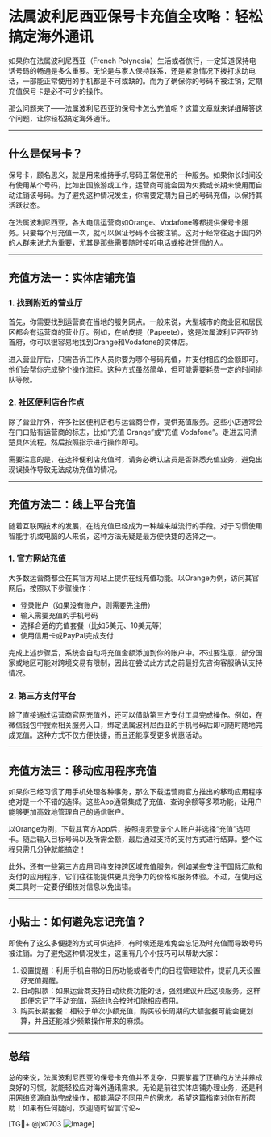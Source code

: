 # 法属波利尼西亚保号卡充值全攻略：轻松搞定海外通讯

如果你在法属波利尼西亚（French Polynesia）生活或者旅行，一定知道保持电话号码的畅通是多么重要。无论是与家人保持联系，还是紧急情况下拨打求助电话，一部能正常使用的手机都是不可或缺的。而为了确保你的号码不被注销，定期充值保号卡是必不可少的操作。

那么问题来了——法属波利尼西亚的保号卡怎么充值呢？这篇文章就来详细解答这个问题，让你轻松搞定海外通讯。

---

## 什么是保号卡？

保号卡，顾名思义，就是用来维持手机号码正常使用的一种服务。如果你长时间没有使用某个号码，比如出国旅游或工作，运营商可能会因为欠费或长期未使用而自动注销该号码。为了避免这种情况发生，你需要定期为自己的号码充值，以保持其活跃状态。

在法属波利尼西亚，各大电信运营商如Orange、Vodafone等都提供保号卡服务。只要每个月充值一次，就可以保证号码不会被注销。这对于经常往返于国内外的人群来说尤为重要，尤其是那些需要随时接听电话或接收短信的人。

---

## 充值方法一：实体店铺充值

### 1. 找到附近的营业厅
首先，你需要找到运营商在当地的服务网点。一般来说，大型城市的商业区和居民区都会有运营商的营业厅。例如，在帕皮提（Papeete），这是法属波利尼西亚的首府，你可以很容易地找到Orange和Vodafone的实体店。

进入营业厅后，只需告诉工作人员你要为哪个号码充值，并支付相应的金额即可。他们会帮你完成整个操作流程。这种方式虽然简单，但可能需要耗费一定的时间排队等候。

### 2. 社区便利店合作点
除了营业厅外，许多社区便利店也与运营商合作，提供充值服务。这些小店通常会在门口贴有运营商的标志，比如“充值 Orange”或“充值 Vodafone”。走进去问清楚具体流程，然后按照指示进行操作即可。

需要注意的是，在选择便利店充值时，请务必确认店员是否熟悉充值业务，避免出现误操作导致无法成功充值的情况。

---

## 充值方法二：线上平台充值

随着互联网技术的发展，在线充值已经成为一种越来越流行的手段。对于习惯使用智能手机或电脑的人来说，这种方法无疑是最方便快捷的选择之一。

### 1. 官方网站充值
大多数运营商都会在其官方网站上提供在线充值功能。以Orange为例，访问其官网后，按照以下步骤操作：
- 登录账户（如果没有账户，则需要先注册）
- 输入需要充值的手机号码
- 选择合适的充值套餐（比如5美元、10美元等）
- 使用信用卡或PayPal完成支付

完成上述步骤后，系统会自动将充值金额添加到你的账户中。不过要注意，部分国家或地区可能对跨境交易有限制，因此在尝试此方式之前最好先咨询客服确认支持情况。

### 2. 第三方支付平台
除了直接通过运营商官网充值外，还可以借助第三方支付工具完成操作。例如，在微信钱包中搜索相关服务入口，绑定法属波利尼西亚的手机号码后即可随时随地完成充值。这种方式不仅方便快捷，而且还能享受更多优惠活动。

---

## 充值方法三：移动应用程序充值

如果你已经习惯了用手机处理各种事务，那么下载运营商官方推出的移动应用程序绝对是一个不错的选择。这些App通常集成了充值、查询余额等多项功能，让用户能够更加高效地管理自己的通信账户。

以Orange为例，下载其官方App后，按照提示登录个人账户并选择“充值”选项卡。随后输入目标号码以及所需金额，最后通过支持的支付方式进行结算。整个过程只需几分钟就能搞定！

此外，还有一些第三方应用同样支持跨区域充值服务。例如某些专注于国际汇款和支付的应用程序，它们往往能提供更具竞争力的价格和服务体验。不过，在使用这类工具时一定要仔细核对信息以免出错。

---

## 小贴士：如何避免忘记充值？

即使有了这么多便捷的方式可供选择，有时候还是难免会忘记及时充值而导致号码被注销。为了避免这种情况发生，这里有几个小技巧可以帮助大家：

1. 设置提醒：利用手机自带的日历功能或者专门的日程管理软件，提前几天设置好充值提醒。
2. 自动扣款：如果运营商支持自动续费功能的话，强烈建议开启这项服务。这样即便忘记了手动充值，系统也会按时扣除相应费用。
3. 购买长期套餐：相较于单次小额充值，购买较长周期的大额套餐可能会更划算，并且还能减少频繁操作带来的麻烦。

---

## 总结

总的来说，法属波利尼西亚的保号卡充值并不复杂，只要掌握了正确的方法并养成良好的习惯，就能轻松应对海外通讯需求。无论是前往实体店铺办理业务，还是利用网络资源自助完成操作，都能满足不同用户的需求。希望这篇指南对你有所帮助！如果有任何疑问，欢迎随时留言讨论~

[TG💪+ @jx0703 ![Image](https://github.com/user-attachments/assets/dbca1d08-cadb-493c-b0ec-ad6f7a83f270)]